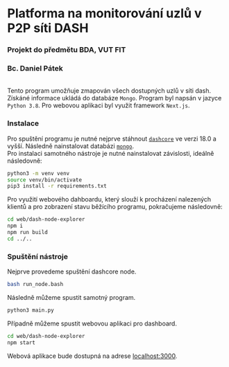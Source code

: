 # Platforma na monitorování uzlů v P2P síti DASH

### Projekt do předmětu BDA, VUT FIT

### Bc. Daniel Pátek

\
Tento program umožňuje zmapován všech dostupných uzlů v síti dash. Získáné informace ukládá do databáze `Mongo`. Program byl napsán v jazyce `Python 3.8`. Pro webovou aplikaci byl využit framework `Next.js`.

### Instalace

Pro spuštění programu je nutné nejprve stáhnout [`dashcore`](https://github.com/dashpay/dash/releases) ve verzi 18.0 a vyšší.
Následně nainstalovat databázi [`mongo`](https://www.mongodb.com/try/download/community).  
Pro instalaci samotného nástroje je nutné nainstalovat závislosti, ideálně následovně:

```sh
python3 -m venv venv
source venv/bin/activate
pip3 install -r requirements.txt
```

Pro využití webového dahboardu, který slouží k procházení nalezených klientů a pro zobrazení stavu běžícího programu, pokračujeme následovně:

```sh
cd web/dash-node-explorer
npm i
npm run build
cd ../..
```

### Spuštění nástroje 

Nejprve provedeme spuštění dashcore node.

```sh
bash run_node.bash
```

Následně můžeme spustit samotný program.

```sh
python3 main.py
```

Případně můžeme spustit webovou aplikaci pro dashboard.

```sh
cd web/dash-node-explorer
npm start
```

Webová aplikace bude dostupná na adrese [localhost:3000](http://localhost:3000/).